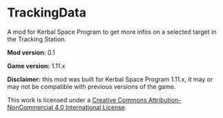 # TrackingData

A mod for Kerbal Space Program to get more infos on a selected target in the Tracking Station.

**Mod version:** 0.1

**Game version:** 1.11.x

**Disclaimer:** this mod was built for Kerbal Space Program 1.11.x, it may or may not be compatible with previous versions of the game.

This work is licensed under a [Creative Commons Attribution-NonCommercial 4.0 International License](https://creativecommons.org/licenses/by-nc/4.0/).
